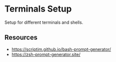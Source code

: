 # Terminals Setup

Setup for different terminals and shells.

## Resources

- <https://scriptim.github.io/bash-prompt-generator/>
- <https://zsh-prompt-generator.site/>
